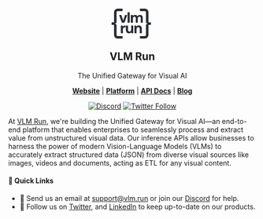 <div align="center">
<p align="center" style="width: 100%;">
    <img src="./assets/vlm-black.svg" alt="VLM Run Logo" width="80" style="margin-bottom: -5px; color: #2e3138; vertical-align: middle; padding-right: 5px;"><br>
</p>
<h2>VLM Run</h2>
  The Unified Gateway for Visual AI
<p align="center"><a href="https://docs.vlm.run"><b>Website</b></a> | <a href="https://app.vlm.run/"><b>Platform</b></a> | <a href="https://docs.vlm.run/"><b>API Docs</b></a> | <a href="https://docs.vlm.run/blog"><b>Blog</b></a>
</p>
<p align="center">
<a href="https://discord.gg/AMApC2UzVY"><img alt="Discord" src="https://img.shields.io/badge/discord-chat-purple?color=%235765F2&label=discord&logo=discord"></a>
<a href="https://twitter.com/vlmrun"><img alt="Twitter Follow" src="https://img.shields.io/twitter/follow/vlmrun.svg?style=social&logo=twitter"></a>
</p>
</div>

At [VLM Run](https://vlm.run), we're building the Unified Gateway for Visual AI—an end-to-end platform that enables enterprises to seamlessly process and extract value from unstructured visual data. Our inference APIs allow businesses to harness the power of modern Vision-Language Models (VLMs) to accurately extract structured data (JSON) from diverse visual sources like images, videos and documents, acting as ETL for any visual content.

#### 🔗  Quick Links

* 💬 Send us an email at [support@vlm.run](mailto:support@vlm.run) or join our [Discord](https://discord.gg/4jgyECY4rq) for help.
* 📣 Follow us on [Twitter](https://x.com/vlmrun), and [LinkedIn](https://www.linkedin.com/company/vlm-run) to keep up-to-date on our products.
